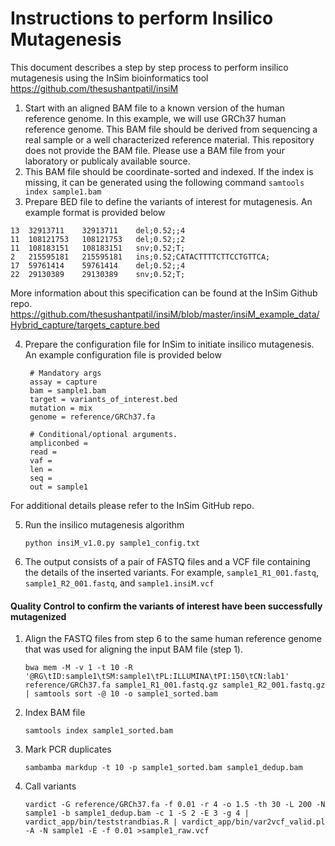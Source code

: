 # Instructions to perform Insilico Mutagenesis
This document describes a step by step process to perform insilico mutagenesis using the InSim bioinformatics tool
https://github.com/thesushantpatil/insiM

1. Start with an aligned BAM file to a known version of the human reference genome. In this example, we will use GRCh37 human reference genome. This BAM file should be derived from sequencing a real sample or a well characterized reference material. This repository does not provide the BAM file. Please use a BAM file from your laboratory or publicaly available source.
2. This BAM file should be coordinate-sorted and indexed. If the index is missing, it can be generated using the following command `samtools index sample1.bam`
3. Prepare BED file to define the variants of interest for mutagenesis. An example format is provided below
```
13	32913711	32913711	del;0.52;;4
11	108121753	108121753	del;0.52;;2
11	108183151	108183151	snv;0.52;T;
2	215595181	215595181	ins;0.52;CATACTTTTCTTCCTGTTCA;
17	59761414	59761414	del;0.52;;4
22	29130389	29130389	snv;0.52;T;
```
More information about this specification can be found at the InSim Github repo. https://github.com/thesushantpatil/insiM/blob/master/insiM_example_data/Hybrid_capture/targets_capture.bed

4. Prepare the configuration file for InSim to initiate insilico mutagenesis. An example configuration file is provided below
   ```
    # Mandatory args
    assay = capture
    bam = sample1.bam
    target = variants_of_interest.bed
    mutation = mix
    genome = reference/GRCh37.fa

    # Conditional/optional arguments.
    ampliconbed =
    read =
    vaf =
    len =
    seq =
    out = sample1
   ```
For additional details please refer to the InSim GitHub repo.

5. Run the insilico mutagenesis algorithm
   ```
   python insiM_v1.0.py sample1_config.txt
   ```
6. The output consists of a pair of FASTQ files and a VCF file containing the details of the inserted variants. For example, `sample1_R1_001.fastq`, `sample1_R2_001.fastq`, and `sample1.insiM.vcf`


#### Quality Control to confirm the variants of interest have been successfully mutagenized
1. Align the FASTQ files from step 6 to the same human reference genome that was used for aligning the input BAM file (step 1).
   ```
   bwa mem -M -v 1 -t 10 -R '@RG\tID:sample1\tSM:sample1\tPL:ILLUMINA\tPI:150\tCN:lab1' reference/GRCh37.fa sample1_R1_001.fastq.gz sample1_R2_001.fastq.gz | samtools sort -@ 10 -o sample1_sorted.bam 
   ```  
2. Index BAM file
   ```
   samtools index sample1_sorted.bam
   ```
3. Mark PCR duplicates
   ```
   sambamba markdup -t 10 -p sample1_sorted.bam sample1_dedup.bam
   ```
4. Call variants
   ```
   vardict -G reference/GRCh37.fa -f 0.01 -r 4 -o 1.5 -th 30 -L 200 -N sample1 -b sample1_dedup.bam -c 1 -S 2 -E 3 -g 4 | vardict_app/bin/teststrandbias.R | vardict_app/bin/var2vcf_valid.pl -A -N sample1 -E -f 0.01 >sample1_raw.vcf
   ```